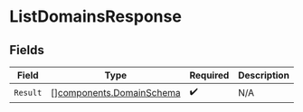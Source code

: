 # ListDomainsResponse


## Fields

| Field                                                                | Type                                                                 | Required                                                             | Description                                                          |
| -------------------------------------------------------------------- | -------------------------------------------------------------------- | -------------------------------------------------------------------- | -------------------------------------------------------------------- |
| `Result`                                                             | [][components.DomainSchema](../../models/components/domainschema.md) | :heavy_check_mark:                                                   | N/A                                                                  |